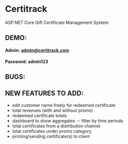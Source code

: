 # Certitrack
ASP.NET Core Gift Certificate Management System

## DEMO:
#### Admin: admin@certitrack.com
#### Password: admin123

## BUGS:

## NEW FEATURES TO ADD:	
- edit customer name freely for redeemed certificate
- total revenues (with and without promo)
- redeemed certificate totals
- dashboard to show aggregates
-- filter by time periods
- total certificates from a distribution channel
- total certificates under promo category
- printing/sending certificate(s) to client

